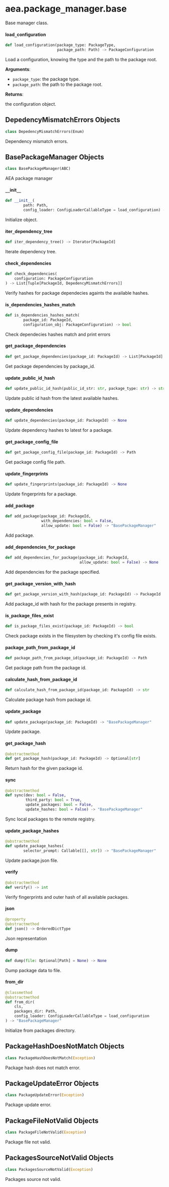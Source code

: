 <a id="aea.package_manager.base"></a>

# aea.package`_`manager.base

Base manager class.

<a id="aea.package_manager.base.load_configuration"></a>

#### load`_`configuration

```python
def load_configuration(package_type: PackageType,
                       package_path: Path) -> PackageConfiguration
```

Load a configuration, knowing the type and the path to the package root.

**Arguments**:

- `package_type`: the package type.
- `package_path`: the path to the package root.

**Returns**:

the configuration object.

<a id="aea.package_manager.base.DepedencyMismatchErrors"></a>

## DepedencyMismatchErrors Objects

```python
class DepedencyMismatchErrors(Enum)
```

Dependency mismatch errors.

<a id="aea.package_manager.base.BasePackageManager"></a>

## BasePackageManager Objects

```python
class BasePackageManager(ABC)
```

AEA package manager

<a id="aea.package_manager.base.BasePackageManager.__init__"></a>

#### `__`init`__`

```python
def __init__(
        path: Path,
        config_loader: ConfigLoaderCallableType = load_configuration) -> None
```

Initialize object.

<a id="aea.package_manager.base.BasePackageManager.iter_dependency_tree"></a>

#### iter`_`dependency`_`tree

```python
def iter_dependency_tree() -> Iterator[PackageId]
```

Iterate dependency tree.

<a id="aea.package_manager.base.BasePackageManager.check_dependencies"></a>

#### check`_`dependencies

```python
def check_dependencies(
    configuration: PackageConfiguration
) -> List[Tuple[PackageId, DepedencyMismatchErrors]]
```

Verify hashes for package dependecies againts the available hashes.

<a id="aea.package_manager.base.BasePackageManager.is_dependencies_hashes_match"></a>

#### is`_`dependencies`_`hashes`_`match

```python
def is_dependencies_hashes_match(
        package_id: PackageId,
        configuration_obj: PackageConfiguration) -> bool
```

Check dependecies hashes match and print errors

<a id="aea.package_manager.base.BasePackageManager.get_package_dependencies"></a>

#### get`_`package`_`dependencies

```python
def get_package_dependencies(package_id: PackageId) -> List[PackageId]
```

Get package dependencies by package_id.

<a id="aea.package_manager.base.BasePackageManager.update_public_id_hash"></a>

#### update`_`public`_`id`_`hash

```python
def update_public_id_hash(public_id_str: str, package_type: str) -> str
```

Update public id hash from the latest available hashes.

<a id="aea.package_manager.base.BasePackageManager.update_dependencies"></a>

#### update`_`dependencies

```python
def update_dependencies(package_id: PackageId) -> None
```

Update dependency hashes to latest for a package.

<a id="aea.package_manager.base.BasePackageManager.get_package_config_file"></a>

#### get`_`package`_`config`_`file

```python
def get_package_config_file(package_id: PackageId) -> Path
```

Get package config file path.

<a id="aea.package_manager.base.BasePackageManager.update_fingerprints"></a>

#### update`_`fingerprints

```python
def update_fingerprints(package_id: PackageId) -> None
```

Update fingerprints for a package.

<a id="aea.package_manager.base.BasePackageManager.add_package"></a>

#### add`_`package

```python
def add_package(package_id: PackageId,
                with_dependencies: bool = False,
                allow_update: bool = False) -> "BasePackageManager"
```

Add package.

<a id="aea.package_manager.base.BasePackageManager.add_dependencies_for_package"></a>

#### add`_`dependencies`_`for`_`package

```python
def add_dependencies_for_package(package_id: PackageId,
                                 allow_update: bool = False) -> None
```

Add dependencies for the package specified.

<a id="aea.package_manager.base.BasePackageManager.get_package_version_with_hash"></a>

#### get`_`package`_`version`_`with`_`hash

```python
def get_package_version_with_hash(package_id: PackageId) -> PackageId
```

Add package_id with hash for the package presents in registry.

<a id="aea.package_manager.base.BasePackageManager.is_package_files_exist"></a>

#### is`_`package`_`files`_`exist

```python
def is_package_files_exist(package_id: PackageId) -> bool
```

Check package exists in the filesystem by checking it's config file exists.

<a id="aea.package_manager.base.BasePackageManager.package_path_from_package_id"></a>

#### package`_`path`_`from`_`package`_`id

```python
def package_path_from_package_id(package_id: PackageId) -> Path
```

Get package path from the package id.

<a id="aea.package_manager.base.BasePackageManager.calculate_hash_from_package_id"></a>

#### calculate`_`hash`_`from`_`package`_`id

```python
def calculate_hash_from_package_id(package_id: PackageId) -> str
```

Calculate package hash from package id.

<a id="aea.package_manager.base.BasePackageManager.update_package"></a>

#### update`_`package

```python
def update_package(package_id: PackageId) -> "BasePackageManager"
```

Update package.

<a id="aea.package_manager.base.BasePackageManager.get_package_hash"></a>

#### get`_`package`_`hash

```python
@abstractmethod
def get_package_hash(package_id: PackageId) -> Optional[str]
```

Return hash for the given package id.

<a id="aea.package_manager.base.BasePackageManager.sync"></a>

#### sync

```python
@abstractmethod
def sync(dev: bool = False,
         third_party: bool = True,
         update_packages: bool = False,
         update_hashes: bool = False) -> "BasePackageManager"
```

Sync local packages to the remote registry.

<a id="aea.package_manager.base.BasePackageManager.update_package_hashes"></a>

#### update`_`package`_`hashes

```python
@abstractmethod
def update_package_hashes(
        selector_prompt: Callable[[], str]) -> "BasePackageManager"
```

Update package.json file.

<a id="aea.package_manager.base.BasePackageManager.verify"></a>

#### verify

```python
@abstractmethod
def verify() -> int
```

Verify fingerprints and outer hash of all available packages.

<a id="aea.package_manager.base.BasePackageManager.json"></a>

#### json

```python
@property
@abstractmethod
def json() -> OrderedDictType
```

Json representation

<a id="aea.package_manager.base.BasePackageManager.dump"></a>

#### dump

```python
def dump(file: Optional[Path] = None) -> None
```

Dump package data to file.

<a id="aea.package_manager.base.BasePackageManager.from_dir"></a>

#### from`_`dir

```python
@classmethod
@abstractmethod
def from_dir(
    cls,
    packages_dir: Path,
    config_loader: ConfigLoaderCallableType = load_configuration
) -> "BasePackageManager"
```

Initialize from packages directory.

<a id="aea.package_manager.base.PackageHashDoesNotMatch"></a>

## PackageHashDoesNotMatch Objects

```python
class PackageHashDoesNotMatch(Exception)
```

Package hash does not match error.

<a id="aea.package_manager.base.PackageUpdateError"></a>

## PackageUpdateError Objects

```python
class PackageUpdateError(Exception)
```

Package update error.

<a id="aea.package_manager.base.PackageFileNotValid"></a>

## PackageFileNotValid Objects

```python
class PackageFileNotValid(Exception)
```

Package file not valid.

<a id="aea.package_manager.base.PackagesSourceNotValid"></a>

## PackagesSourceNotValid Objects

```python
class PackagesSourceNotValid(Exception)
```

Packages source not valid.

